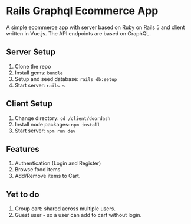# Rails Graphql Ecommerce App

A simple ecommerce app with server based on Ruby on Rails 5 and client written in Vue.js. The API endpoints are based on GraphQL.

## Server Setup

1. Clone the repo
2. Install gems: `bundle`
3. Setup and seed database: `rails db:setup`
4. Start server: `rails s`

## Client Setup

1. Change directory: `cd /client/doordash`
2. Install node packages: `npm install`
3. Start server: `npm run dev`

## Features

1. Authentication (Login and Register)
2. Browse food items
3. Add/Remove items to Cart.

## Yet to do

1. Group cart: shared across multiple users.
2. Guest user - so a user can add to cart without login.


